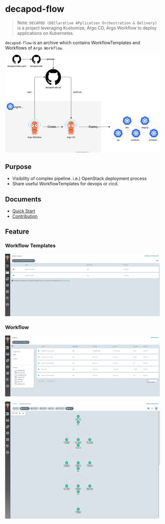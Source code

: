 # decapod-flow

> Note: `DECAPOD (DEClarative APplication Orchestration & Delivery)` is a project leveraging Kustomize, Argo CD, Argo Workflow to deploy applications on Kubernetes. 

`decapod-flow` is an archive which contains WorkflowTemplates and Workflows of `Argo Workflow`.

![Decapod-flow Image](docs/assets/decapod-flow.svg)

## Purpose
* Visibility of complex pipeline. i.e.) OpenStack deployment process
* Share useful WorkflowTemplates for devops or cicd.  
## Documents
* [Quick Start](docs/quickstart.md)
* [Contribution](docs/contribution.md)

## Feature

### Workflow Templates
![decapod-workflowtemplate](docs/assets/workflow_template.png)

### Workflow
![workflow](docs/assets/workflows.png)

![openstack_workflow](docs/assets/openstack_workflow.png)
